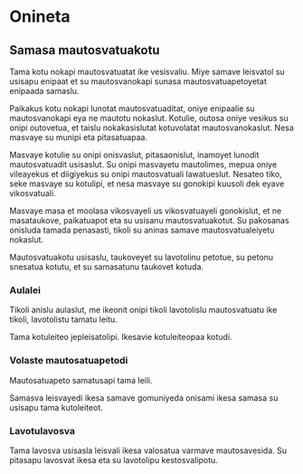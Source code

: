 # Onineta

## Samasa mautosvatuakotu

Tama kotu nokapi mautosvatuatat ike vesisvaliu.
Miye samave leisvatol su usisapu enipaat et
su mautosvanokapi sunasa mautosvatuapetoyetat
enipaada samaslu.

Paikakus kotu nokapi lunotat mautosvatuaditat,
oniye enipaalie su mautosvanokapi eya ne mautotu
nokaslut. Kotulie, outosa oniye vesikus su onipi
outovetua, et taislu nokakasislutat kotuvolatat
mautosvanokaslut. Nesa masvaye su munipi eta
pitasatuapaa.

Masvaye kotulie su onipi onisvaslut, pitasaonislut,
inamoyet lunodit mautosvatuadit usisaslut. Su onipi
masvayetu mautolimes, mepua oniye vileayekus et
diigiyekus su onipi mautosvatuali lawatueslut.
Nesateo tiko, seke masvaye su kotulipi, et nesa
masvaye su gonokipi kuusoli dek eyave vikosvatuali.

Masvaye masa et moolasa vikosvayeli us
vikosvatuayeli gonokislut, et ne masataukove,
paikatuapot eta su usisanu mautosvatuakotut.
Su pakosanas onisluda tamada penasasti, tikoli
su aninas samave mautosvatualeiyetu nokaslut.

Mautosvatuakotu usisaslu, taukoveyet su lavotolinu
petotue, su petonu snesatua kotutu, et su samasatunu
taukovet kotuda.

### Aulalei

Tikoli anislu aulaslut, me ikeonit onipi tikoli
lavotolislu mautosvatuatu ike tikoli, lavotolistu
tamatu leitu.

Tama kotuleiteo jepleisatolipi. Ikesavie kotuleiteopaa
kotudi.

### Volaste mautosatuapetodi

Mautosatuapeto samatusapi tama leili.

Samasva leisvayedi ikesa samave gomuniyeda onisami
ikesa samasa su usisapu tama kutoleiteot.

### Lavotulavosva

Tama lavosva usisasla leisvali ikesa valosatua
varmave mautosavesida. Su pitasapu lavosvat ikesa
eta su lavotolipu kestosvalipotu.
